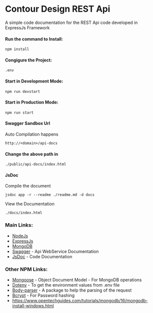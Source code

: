 # Contour Design REST Api

A simple code documentation for the REST Api code developed in ExpressJs Framework

#### Run the command to Install:
```
npm install
```

#### Congigure the Project:
```
.env
```

#### Start in Development Mode:
```
npm run devstart
```

#### Start in Production Mode:
```
npm run start
```

#### Swagger Sandbox Url
Auto Compilation happens
```
http://<domain>/api-docs
```

#### Change the above path in
```
./public/api-docs/index.html
```

#### JsDoc
Compile the document
```
jsdoc app -r --readme ./readme.md -d docs
```
View the Documentation
```
./docs/index.html
```


### Main Links:
* [NodeJs](https://nodejs.org)
* [ExpressJs](https://expressjs.com/)
* [MongoDB](https://www.mongodb.com/)
* [Swagger](https://swagger.io/) - Api WebService Documentation
* [JsDoc](http://usejsdoc.org) - Code Documentation

### Other NPM Links:
* [Mongoose](http://mongoosejs.com/) - Object Document Model - For MongoDB operations
* [Dotenv](https://www.npmjs.com/package/dotenv) - To get the environment values from .env file
* [Body-parser](https://www.npmjs.com/package/body-parser) - A package to help the parsing of the request
* [Bcrypt](https://www.npmjs.com/package/bcrypt) - For Password hashing
* https://www.opentechguides.com/tutorials/mongodb/16/mongodb-install-windows.html



